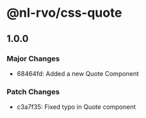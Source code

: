 # @nl-rvo/css-quote

## 1.0.0

### Major Changes

- 68464fd: Added a new Quote Component

### Patch Changes

- c3a7f35: Fixed typo in Quote component
